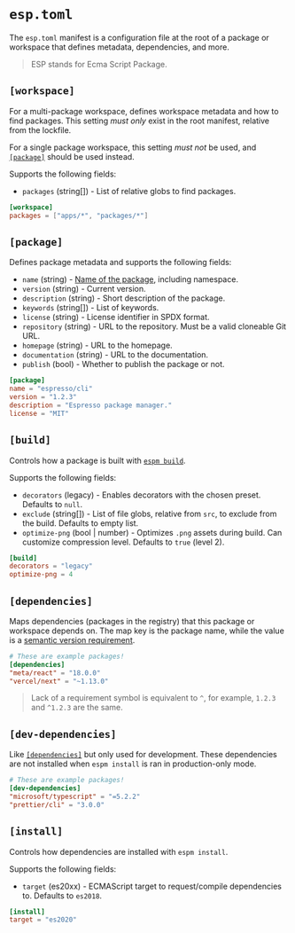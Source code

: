 # `esp.toml`

The `esp.toml` manifest is a configuration file at the root of a package or workspace that defines
metadata, dependencies, and more.

> ESP stands for Ecma Script Package.

## `[workspace]`

For a multi-package workspace, defines workspace metadata and how to find packages. This setting
_must only_ exist in the root manifest, relative from the lockfile.

For a single package workspace, this setting _must not_ be used, and [`[package]`](#package) should
be used instead.

Supports the following fields:

- `packages` (string[]) - List of relative globs to find packages.

```toml
[workspace]
packages = ["apps/*", "packages/*"]
```

## `[package]`

Defines package metadata and supports the following fields:

- `name` (string) - [Name of the package](./package.md#name-requirements), including namespace.
- `version` (string) - Current version.
- `description` (string) - Short description of the package.
- `keywords` (string[]) - List of keywords.
- `license` (string) - License identifier in SPDX format.
- `repository` (string) - URL to the repository. Must be a valid cloneable Git URL.
- `homepage` (string) - URL to the homepage.
- `documentation` (string) - URL to the documentation.
- `publish` (bool) - Whether to publish the package or not.

```toml
[package]
name = "espresso/cli"
version = "1.2.3"
description = "Espresso package manager."
license = "MIT"
```

## `[build]`

Controls how a package is built with [`espm build`](./commands/build.md).

Supports the following fields:

- `decorators` (legacy) - Enables decorators with the chosen preset. Defaults to `null`.
- `exclude` (string[]) - List of file globs, relative from `src`, to exclude from the build.
  Defaults to empty list.
- `optimize-png` (bool | number) - Optimizes `.png` assets during build. Can customize compression
  level. Defaults to `true` (level 2).

```toml
[build]
decorators = "legacy"
optimize-png = 4
```

## `[dependencies]`

Maps dependencies (packages in the registry) that this package or workspace depends on. The map key
is the package name, while the value is a
[semantic version requirement](https://doc.rust-lang.org/cargo/reference/specifying-dependencies.html).

```toml
# These are example packages!
[dependencies]
"meta/react" = "18.0.0"
"vercel/next" = "~1.13.0"
```

> Lack of a requirement symbol is equivalent to `^`, for example, `1.2.3` and `^1.2.3` are the same.

## `[dev-dependencies]`

Like [`[dependencies]`](#dependencies) but only used for development. These dependencies are not
installed when `espm install` is ran in production-only mode.

```toml
# These are example packages!
[dev-dependencies]
"microsoft/typescript" = "=5.2.2"
"prettier/cli" = "3.0.0"
```

## `[install]`

Controls how dependencies are installed with `espm install`.

Supports the following fields:

- `target` (es20xx) - ECMAScript target to request/compile dependencies to. Defaults to `es2018`.

```toml
[install]
target = "es2020"
```
